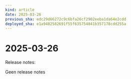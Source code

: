 ```yaml
---
kind: article
date: 2025-03-26
previous_sha: edc29d66272c9c6bfa26cf2902eeba1da64e2cdd
deployed_sha: e1a9482582691f55f635754841b357178cdd255a
---
```


# 2025-03-26

Release notes:

Geen release notes
